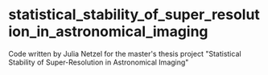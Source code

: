 # statistical_stability_of_super_resolution_in_astronomical_imaging
Code written by Julia Netzel for the master's thesis project "Statistical Stability of Super-Resolution in Astronomical Imaging"
